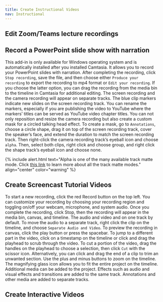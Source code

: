 ```yaml
---
title: Create Instructional Videos
nav: Instructional
---
```


## Edit Zoom/Teams lecture recordings

## Record a PowerPoint slide show with narration
This add-in is only available for Windows operating system and is automatically installed after you installed Camtasia. It allows you to record your PowerPoint slides with narration. 
After completing the recording, click `Stop recording`, save the file, and then choose either `Produce your recording` to export the recording to mp4 format or `Edit your recording`. If you choose the latter option, you can drag the recording from the media bin to the timeline in Camtasia for additional editing. The screen recording and the camera recording will appear on separate tracks. The blue clip markers indicate new slides on the screen recording track. You can rename the markers, especially if you are publishing the video to YouTube where the markers’ titles can be served as YouTube video chapter titles. 
You can not only reposition and resize the camera recording but also create a custom mask for a circled talking head effect. To create a mask, go to `Annotations`, choose a circle shape, drag it on top of the screen recording track, cover the speaker’s face, and extend the duration to match the screen recording track. Then right-click the camera recording track’s eyeball icon and choose `alpha`. Then, select both clips, right click and choose group, and right click the shape track’s eyeball icon and choose none.

{% include alert.html text="Alpha is one of the many available track matte mode. Click [this link](https://www.techsmith.com/blog/wp-content/uploads/2021/07/TrackMattes_EN_Win.pdf) to learn more about all the track matte modes." align="center" color="warning" %}


## Create Screencast Tutorial Videos
To start a new recording, click the red Record button on the top left. You can customize your recording by choosing your recording region and toggling on/off your webcam, microphone, and system audio. Once you complete the recording, click Stop, then the recording will appear in the media bin, canvas, and timeline. 
The audio and video and on one track by default. To move the audio to a separate track, right click the clip on the timeline, and choose `Separate Audio and Video`.
To preview the recording in canvas, click the play button or press the spacebar. 
To jump to a different part in the video, click on a timestamp on the timeline or click and drag the playhead to scrub through the video.
To cut a portion of the video, drag the handles on the playhead to choose a selection, then click `Cut` with the scissor icon. Alternatively, you can click and drag the end of a clip to trim an unwanted section.
Use the plus and minus buttons to zoom on the timeline. The magnifying glass icon allows you to fit the entire project on the timeline.
Additional media can be added to the project. Effects such as audio and visual effects and transitions are added to the same track. Annotations and other media are added to separate tracks.
## Create Interactive Videos

